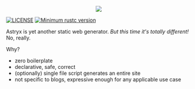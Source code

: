 <p align="center"><img src="/monomadic/astryx/blob/master/assets/logo.svg" /></p>

[![LICENSE](https://img.shields.io/badge/license-MIT-blue.svg)](LICENSE)
[![Minimum rustc version](https://img.shields.io/badge/rustc-1.42.0+-green.svg)](#rust-version-requirements)

Astryx is yet another static web generator. *But this time it's totally different!* No, really.

Why?

- zero boilerplate
- declarative, safe, correct
- (optionally) single file script generates an entire site
- not specific to blogs, expressive enough for any applicable use case
